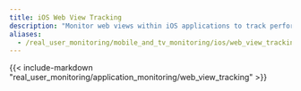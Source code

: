 ```yaml
---
title: iOS Web View Tracking
description: "Monitor web views within iOS applications to track performance and user interactions between native iOS and web content."
aliases:
  - /real_user_monitoring/mobile_and_tv_monitoring/ios/web_view_tracking
---
```


{{< include-markdown "real_user_monitoring/application_monitoring/web_view_tracking" >}}